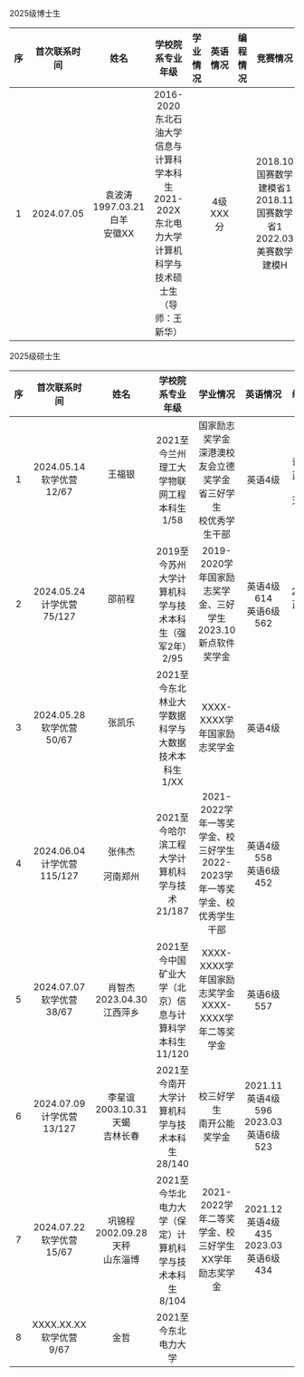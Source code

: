 2025级博士生

序|首次联系时间|姓名|学校院系专业年级|学业情况|英语情况|编程情况|竞赛情况
:-:|:-:|:-:|:-:|:-:|:-:|:-:|:-:
1|2024.07.05|袁波涛<BR>1997.03.21白羊<BR>安徽XX|2016-2020东北石油大学信息与计算科学本科生<BR>2021-202X东北电力大学计算机科学与技术硕士生（导师：王新华）||4级XXX分||2018.10国赛数学建模省1<BR>2018.11国赛数学省1<BR>2022.03美赛数学建模H

2025级硕士生

序|首次联系时间|姓名|学校院系专业年级|学业情况|英语情况|编程情况|竞赛情况
:-:|:-:|:-:|:-:|:-:|:-:|:-:|:-:
1|2024.05.14<BR>软学优营12/67|王福银<BR><BR>|2021至今兰州理工大学物联网工程本科生1/58|国家励志奖学金<BR>深港澳校友会立德奖学金<BR>省三好学生<BR>校优秀学生干部|英语4级|ICPC邀请赛银牌<BR>蓝桥杯国3<BR>天梯赛国3|国赛数学建模国2、省特
2|2024.05.24<BR>计学优营75/127|邵前程<BR><BR>|2019至今苏州大学计算机科学与技术本科生（强军2年）2/95|2019-2020学年国家励志奖学金、三好学生<BR>2023.10新点软件奖学金|英语4级614<BR>英语6级562|2024.04蓝桥杯省1
3|2024.05.28<BR>软学优营50/67|张凯乐<BR><BR>|2021至今东北林业大学数据科学与大数据技术本科生1/XX|XXXX-XXXX学年国家励志奖学金|英语4级||电子商务三创赛省1
4|2024.06.04<BR>计学优营115/127|张伟杰<BR><BR>河南郑州|2021至今哈尔滨工程大学计算机科学与技术21/187|2021-2022学年一等奖学金、校三好学生<BR>2022-2023学年一等奖学金、校优秀学生干部|英语4级558<BR>英语6级452||2023.12国赛数学建模省1<BR>2024.05计算机设计大赛省1
5|2024.07.07<BR>软学优营38/67|肖智杰<BR>2023.04.30<BR>江西萍乡|2021至今中国矿业大学（北京）信息与计算科学本科生11/120|XXXX-XXXX学年国家励志奖学金<BR>XXXX-XXXX学年二等奖学金|英语6级557||2023.09国赛数学建模省1
6|2024.07.09<BR>计学优营13/127|李星谊<BR>2003.10.31天蝎<BR>吉林长春|2021至今南开大学计算机科学与技术本科生28/140|校三好学生<BR>南开公能奖学金|2021.11英语4级596<BR>2023.03英语6级523||2022.07国赛数学省1
7|2024.07.22<BR>软学优营15/67|巩锦程<BR>2002.09.28天秤<BR>山东淄博|2021至今华北电力大学（保定）计算机科学与技术本科生8/104|2021-2022学年二等奖学金、校三好学生<BR>XX学年励志奖学金|2021.12英语4级435<BR>2023.03英语6级434||2024.XX美赛数学建模M（2人组队）
8|XXXX.XX.XX<BR>软学优营9/67|金哲|2021至今东北电力大学
